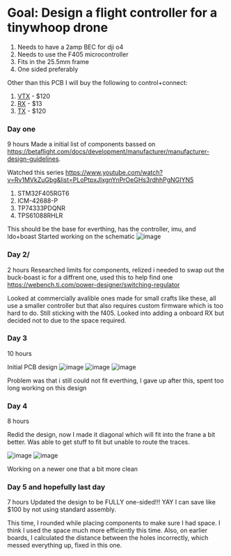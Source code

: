 # Goal: Design a flight controller for a tinywhoop drone
1. Needs to have a 2amp BEC for dji o4
2. Needs to use the F405 microcontroller
3. Fits in the 25.5mm frame
4. One sided preferably

Other than this PCB I will buy the following to control+connect:
1. [VTX](https://www.getfpv.com/dji-o4-air-unit.html) - $120
2. [RX](https://www.getfpv.com/betafpv-elrs-lite-v1-1-2-4ghz-receiver-w-flat-antenna.html) - $13
3. [TX](https://radiomasterrc.com/products/zorro-radio-controller?variant=46486367371456) - $120



### Day one
9 hours 
Made a initial list of components bassed on https://betaflight.com/docs/development/manufacturer/manufacturer-design-guidelines.

Watched this series https://www.youtube.com/watch?v=Rv1MVkZuGbg&list=PLoPtpxJIxgnYnPrOeGHs3rdhhPgNGIYN5 
1. STM32F405RGT6
2. ICM-42688-P
3. TP74333PDQNR
4. TPS61088RHLR

This should be the base for everthing, has the controller, imu, and ldo+boast 
Started working on the schematic 
![image](https://github.com/user-attachments/assets/258ac21f-563f-4ebf-b6fa-e10353dc7558)

### Day 2/
2 hours
Researched limits for components, relized i needed to swap out the buck-boast ic for a diffrent one, used this to help find one https://webench.ti.com/power-designer/switching-regulator

Looked at commercially avalible ones made for small crafts like these, all use a smaller controller but that also requires custom firmware which is too hard to do. Still sticking with the f405. Looked into adding a onboard RX but decided not to due to the space required. 

### Day 3
10 hours

Initial PCB design
![image](https://github.com/user-attachments/assets/5f0df157-8afc-4827-8fee-1c36d67c3175)
![image](https://github.com/user-attachments/assets/8c895590-79cf-4e10-a277-33018a00b88f)
![image](https://github.com/user-attachments/assets/39c75ecf-2595-44da-8818-bfe99f800345)

Problem was that i still could not fit everthing, I gave up after this, spent too long working on this design


### Day 4 
8 hours

Redid the design, now I made it diagonal which will fit into the frane a bit better. Was able to get stuff to fit but unable to route the traces. 

![image](https://github.com/user-attachments/assets/d19c2e8f-f882-4f56-858c-c9784c304bae)
![image](https://github.com/user-attachments/assets/feef039b-e107-4a70-b848-bc88cf13fa76)

Working on a newer one that a bit more clean

### Day 5 and hopefully last day
7 hours
Updated the design to be FULLY one-sided!!! YAY I can save like $100 by not using standard assembly.

This time, I rounded while placing components to make sure I had space. I think I used the space much more efficiently this time. Also, on earlier boards, I calculated the distance between the holes incorrectly, which messed everything up, fixed in this one. 
